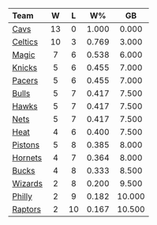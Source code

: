 | Team                            |  W  |  L  |  W%   |   GB   |
|:--------------------------------|:---:|:---:|:-----:|:------:|
| [Cavs](/r/clevelandcavs)        | 13  |  0  | 1.000 | 0.000  |
| [Celtics](/r/bostonceltics)     | 10  |  3  | 0.769 | 3.000  |
| [Magic](/r/OrlandoMagic)        |  7  |  6  | 0.538 | 6.000  |
| [Knicks](/r/NYKnicks)           |  5  |  6  | 0.455 | 7.000  |
| [Pacers](/r/pacers)             |  5  |  6  | 0.455 | 7.000  |
| [Bulls](/r/chicagobulls)        |  5  |  7  | 0.417 | 7.500  |
| [Hawks](/r/AtlantaHawks)        |  5  |  7  | 0.417 | 7.500  |
| [Nets](/r/GoNets)               |  5  |  7  | 0.417 | 7.500  |
| [Heat](/r/heat)                 |  4  |  6  | 0.400 | 7.500  |
| [Pistons](/r/DetroitPistons)    |  5  |  8  | 0.385 | 8.000  |
| [Hornets](/r/CharlotteHornets)  |  4  |  7  | 0.364 | 8.000  |
| [Bucks](/r/MkeBucks)            |  4  |  8  | 0.333 | 8.500  |
| [Wizards](/r/washingtonwizards) |  2  |  8  | 0.200 | 9.500  |
| [Philly](/r/sixers)             |  2  |  9  | 0.182 | 10.000 |
| [Raptors](/r/torontoraptors)    |  2  | 10  | 0.167 | 10.500 |